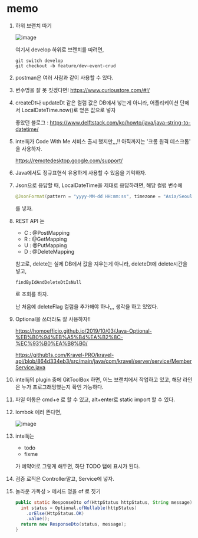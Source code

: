 # memo

1. 하위 브랜치 따기

   ![image](https://user-images.githubusercontent.com/42775225/129699090-beb4b16e-d91e-41fa-85ed-7132005b4458.png)

   여기서 develop 하위로 브랜치를 따려면,

   ```
   git switch develop
   git checkout -b feature/dev-event-crud
   ```

2. postman은 여러 사람과 같이 사용할 수 있다.

3. 변수명을 잘 못 짓겠다면!
   https://www.curioustore.com/#!/

4. createDt나 updateDt 같은 컬럼 값은 DB에서 넣는게 아니라, 어플리케이션 단에서 LocalDateTime.now()로 얻은 값으로 넣자

   좋았던 블로그 : https://www.delftstack.com/ko/howto/java/java-string-to-datetime/

5. intellij가 Code With Me 서비스 출시 했지만,,,!! 아직까지는 '크롬 원격 데스크톱' 을 사용하자.

   https://remotedesktop.google.com/support/

6. Java에서도 정규표현식 유용하게 사용할 수 있음을 기억하자.

7. Json으로 응답할 때, LocalDateTime을 제대로 응답하려면, 해당 컬럼 변수에 

   ```java
   @JsonFormat(pattern = "yyyy-MM-dd HH:mm:ss", timezone = "Asia/Seoul")
   ```

   를 넣자. 

8. REST API 는

   - C : @PostMapping
   - R : @GetMapping
   - U : @PutMapping
   - D : @DeleteMapping

   참고로, delete는 실제 DB에서 값을 지우는게 아니라, deleteDt에 delete시간을 넣고,

   ```
   findByIdAndDeleteDtIsNull 
   ```

   로 조회를 하자.

   난 처음에 deleteFlag 컬럼을 추가해야 하나,,, 생각을 하고 있었다.

9. Optional을 쓰더라도 잘 사용하자!!

   https://homoefficio.github.io/2019/10/03/Java-Optional-%EB%B0%94%EB%A5%B4%EA%B2%8C-%EC%93%B0%EA%B8%B0/

   https://github1s.com/Kravel-PRO/kravel-api/blob/864d334eb3/src/main/java/com/kravel/server/service/MemberService.java

10. intellij의 plugin 중에 GitToolBox 하면, 어느 브랜치에서 작업하고 있고, 해당 라인은 누가 프로그래밍했는지 확인 가능하다.

11. 파일 이동은 cmd+e 로 할 수 있고,  alt+enter로 static import 할 수 있다.

12. lombok 에러 뜬다면,

    ![image](https://user-images.githubusercontent.com/42775225/129700823-c449d0d9-37bd-46a9-bce0-88f20af405df.png)

13. intellij는 

    - todo
    - fixme

    가 예약어로 그렇게 해두면, 하단 TODO 탭에 표시가 된다.

14. 검증 로직은 Controller말고, Service에 넣자.

15. 놀라운 가독성 > 메서드 명을 of 로 짓기

    ```java
    public static ResponseDto of(HttpStatus httpStatus, String message) {
      int status = Optional.ofNullable(httpStatus)
        .orElse(HttpStatus.OK)
        .value();
      return new ResponseDto(status, message);
    }
    ```

    
